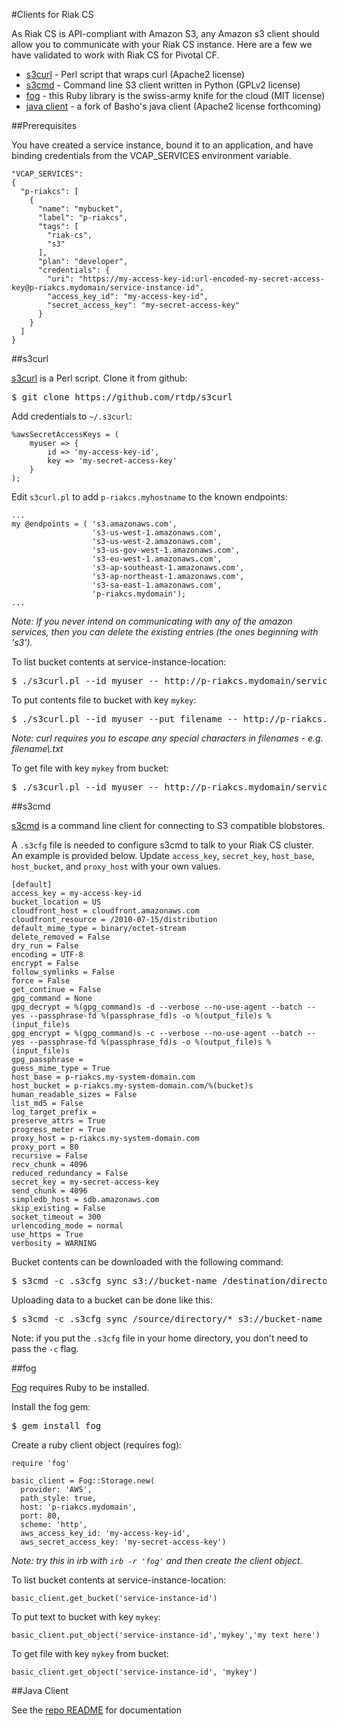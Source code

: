 #Clients for Riak CS

As Riak CS is API-compliant with Amazon S3, any Amazon s3 client should allow you to communicate with your Riak CS instance. Here are a few we have validated to work with Riak CS for Pivotal CF.

- [s3curl](#s3curl) - Perl script that wraps curl (Apache2 license)
- [s3cmd](#s3cmd) - Command line S3 client written in Python (GPLv2 license)
- [fog](#fog) - this Ruby library is the swiss-army knife for the cloud (MIT license)
- [java client](#java) - a fork of Basho's java client (Apache2 license forthcoming)

##Prerequisites

You have created a service instance, bound it to an application, and have binding credentials from the VCAP\_SERVICES environment variable.

```
"VCAP_SERVICES":
{
  "p-riakcs": [
    {
      "name": "mybucket",
      "label": "p-riakcs",
      "tags": [
        "riak-cs",
        "s3"
      ],
      "plan": "developer",
      "credentials": {
        "uri": "https://my-access-key-id:url-encoded-my-secret-access-key@p-riakcs.mydomain/service-instance-id",
        "access_key_id": "my-access-key-id",
        "secret_access_key": "my-secret-access-key"
      }
    }
  ]
}
```

##<a id='s3curl'></a>s3curl

[s3curl](https://github.com/rtdp/s3curl) is a Perl script. Clone it from github:

<pre class="terminal">
$ git clone https://github.com/rtdp/s3curl
</pre>

Add credentials to `~/.s3curl`:

```
%awsSecretAccessKeys = (
    myuser => {
        id => 'my-access-key-id',
        key => 'my-secret-access-key'
    }
);
```

Edit `s3curl.pl` to add `p-riakcs.myhostname` to the known endpoints:

```
...
my @endpoints = ( 's3.amazonaws.com',
                  's3-us-west-1.amazonaws.com',
                  's3-us-west-2.amazonaws.com',
                  's3-us-gov-west-1.amazonaws.com',
                  's3-eu-west-1.amazonaws.com',
                  's3-ap-southeast-1.amazonaws.com',
                  's3-ap-northeast-1.amazonaws.com',
                  's3-sa-east-1.amazonaws.com',
                  'p-riakcs.mydomain');
...
```
*Note: If you never intend on communicating with any of the amazon services, then you can delete the existing entries (the ones beginning with 's3').*

To list bucket contents at service-instance-location:

<pre class="terminal">
$ ./s3curl.pl --id myuser -- http://p-riakcs.mydomain/service-instance-id
</pre>

To put contents file to bucket with key `mykey`:

<pre class="terminal">
$ ./s3curl.pl --id myuser --put filename -- http://p-riakcs.mydomain/service-instance-id/mykey
</pre>

*Note: curl requires you to escape any special characters in filenames - e.g. filename\\.txt*

To get file with key `mykey` from bucket:

<pre class="terminal">
$ ./s3curl.pl --id myuser -- http://p-riakcs.mydomain/service-instance-id/mykey
</pre>

##<a id='s3cmd'></a>s3cmd

[s3cmd](http://s3tools.org/s3cmd) is a command line client for connecting to S3 compatible blobstores.

A `.s3cfg` file is needed to configure s3cmd to talk to your Riak CS cluster. An example is provided below. Update `access_key`, `secret_key`, `host_base`, `host_bucket`, and `proxy_host` with your own values.

```
[default]
access_key = my-access-key-id
bucket_location = US
cloudfront_host = cloudfront.amazonaws.com
cloudfront_resource = /2010-07-15/distribution
default_mime_type = binary/octet-stream
delete_removed = False
dry_run = False
encoding = UTF-8
encrypt = False
follow_symlinks = False
force = False
get_continue = False
gpg_command = None
gpg_decrypt = %(gpg_command)s -d --verbose --no-use-agent --batch --yes --passphrase-fd %(passphrase_fd)s -o %(output_file)s %(input_file)s
gpg_encrypt = %(gpg_command)s -c --verbose --no-use-agent --batch --yes --passphrase-fd %(passphrase_fd)s -o %(output_file)s %(input_file)s
gpg_passphrase =
guess_mime_type = True
host_base = p-riakcs.my-system-domain.com
host_bucket = p-riakcs.my-system-domain.com/%(bucket)s
human_readable_sizes = False
list_md5 = False
log_target_prefix =
preserve_attrs = True
progress_meter = True
proxy_host = p-riakcs.my-system-domain.com
proxy_port = 80
recursive = False
recv_chunk = 4096
reduced_redundancy = False
secret_key = my-secret-access-key
send_chunk = 4096
simpledb_host = sdb.amazonaws.com
skip_existing = False
socket_timeout = 300
urlencoding_mode = normal
use_https = True
verbosity = WARNING
```
 
Bucket contents can be downloaded with the following command:

<pre class="terminal">
$ s3cmd -c .s3cfg sync s3://bucket-name /destination/directory
</pre>

Uploading data to a bucket can be done like this:

<pre class="terminal">
$ s3cmd -c .s3cfg sync /source/directory/* s3://bucket-name
</pre>

Note: if you put the `.s3cfg` file in your home directory, you don't need to pass the `-c` flag.

##<a id='fog'></a>fog

[Fog](http://fog.io) requires Ruby to be installed.

Install the fog gem:

<pre class="terminal">
$ gem install fog
</pre>

Create a ruby client object (requires fog):

```
require 'fog'

basic_client = Fog::Storage.new(
  provider: 'AWS',
  path_style: true,
  host: 'p-riakcs.mydomain',
  port: 80,
  scheme: 'http',
  aws_access_key_id: 'my-access-key-id',
  aws_secret_access_key: 'my-secret-access-key')
```
*Note: try this in irb with `irb -r 'fog'` and then create the client object.*

To list bucket contents at service-instance-location:

`basic_client.get_bucket('service-instance-id')`

To put text to bucket with key `mykey`:

`basic_client.put_object('service-instance-id','mykey','my text here')`

To get file with key `mykey` from bucket:

`basic_client.get_object('service-instance-id', 'mykey')`

##<a id='java'></a>Java Client

See the [repo README](https://github.com/cloudfoundry-incubator/riakcs-java-client/) for documentation
